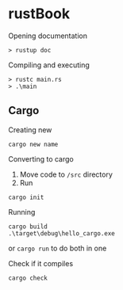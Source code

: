 
# rustBook

Opening documentation
```
> rustup doc
```
Compiling and executing
```
> rustc main.rs
> .\main
```
## Cargo
Creating new
```
cargo new name
```
Converting to cargo
1. Move code to `/src` directory
2.  Run
```
cargo init
```
Running
```
cargo build
.\target\debug\hello_cargo.exe
```
or `cargo run` to do both in one

Check if it compiles
```
cargo check
```
